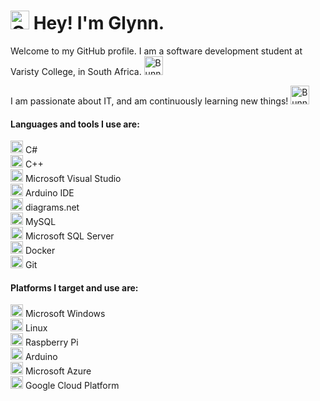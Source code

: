 <h1><img alt="Cat Coding" src="https://slackmojis.com/emojis/10521-meow_code/image/1680446738/meow_code.gif" width="30"/> Hey! I'm Glynn.</h1>
<p>Welcome to my GitHub profile. I am a software development student at Varisty College, in South Africa. <img alt="Bunny Study" src="https://slackmojis.com/emojis/60208-spiffo_code/image/1658822675/spiffo_code.png" width="30"/> </p>
<p>I am passionate about IT, and am continuously learning new things! <img alt="Bunny Study" src="https://slackmojis.com/emojis/61246-study/image/1679869905/study.png" width="30"/> </p>
<h4>Languages and tools I use are:</h4>
<p>
  <img alt="C# "src="https://simpleicons.org/icons/csharp.svg" width="20"/> C# <br/>
  <img alt="C++" src="https://simpleicons.org/icons/cplusplus.svg" width="20"/> C++ <br/>
  <img alt="Visual Studio 2022" src="https://simpleicons.org/icons/visualstudio.svg" width="20"/> Microsoft Visual Studio <br/>
  <img alt="Arduino IDE" src="https://simpleicons.org/icons/arduino.svg" width="20"/> Arduino IDE <br/>
  <img alt="diagrams.net" src="https://simpleicons.org/icons/diagramsdotnet.svg" width="20"/> diagrams.net <br/>
  <img alt="MySQL" src="https://simpleicons.org/icons/mysql.svg" width="20"/> MySQL <br/>
  <img alt="Microsoft SQL Server" src="https://simpleicons.org/icons/microsoftsqlserver.svg" width="20"/> Microsoft SQL Server <br/>
  <img alt="Docker "src="https://simpleicons.org/icons/docker.svg" width="20"/> Docker <br/>
  <img alt="Git "src="https://simpleicons.org/icons/git.svg" width="20"/> Git <br/>
</p>
<h4>Platforms I target and use are:</h4>
<p>
  <img alt="Microsoft Windows" src="https://simpleicons.org/icons/windows10.svg" width="20"/> Microsoft Windows <br/>
  <img alt="Linux" src="https://simpleicons.org/icons/linux.svg" width="20"/> Linux <br/>
  <img alt="Linux" src="https://simpleicons.org/icons/raspberrypi.svg" width="20"/> Raspberry Pi <br/>
  <img alt="Linux" src="https://simpleicons.org/icons/arduino.svg" width="20"/> Arduino <br/>
  <img alt="Linux" src="https://simpleicons.org/icons/microsoftazure.svg" width="20"/> Microsoft Azure <br/>
  <img alt="Linux" src="https://simpleicons.org/icons/googlecloud.svg" width="20"/> Google Cloud Platform <br/>
</p>
